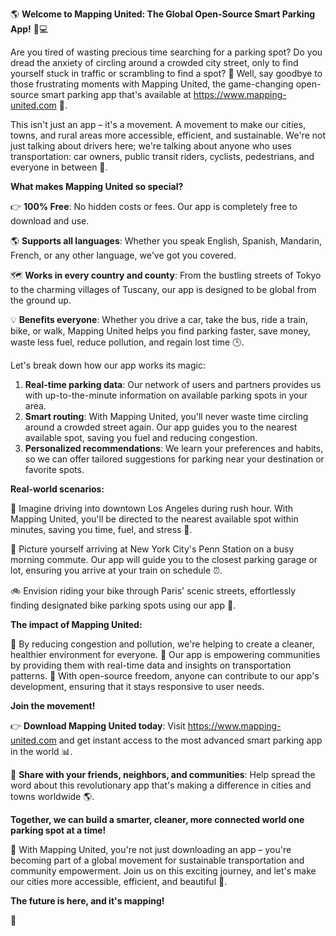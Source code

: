 🌎 **Welcome to Mapping United: The Global Open-Source Smart Parking App!** 🚗💻

Are you tired of wasting precious time searching for a parking spot? Do you dread the anxiety of circling around a crowded city street, only to find yourself stuck in traffic or scrambling to find a spot? 🤯 Well, say goodbye to those frustrating moments with Mapping United, the game-changing open-source smart parking app that's available at https://www.mapping-united.com 📲.

This isn't just an app – it's a movement. A movement to make our cities, towns, and rural areas more accessible, efficient, and sustainable. We're not just talking about drivers here; we're talking about anyone who uses transportation: car owners, public transit riders, cyclists, pedestrians, and everyone in between 🌈.

**What makes Mapping United so special?**

👉 **100% Free**: No hidden costs or fees. Our app is completely free to download and use.

🌎 **Supports all languages**: Whether you speak English, Spanish, Mandarin, French, or any other language, we've got you covered.

🗺️ **Works in every country and county**: From the bustling streets of Tokyo to the charming villages of Tuscany, our app is designed to be global from the ground up.

💡 **Benefits everyone**: Whether you drive a car, take the bus, ride a train, bike, or walk, Mapping United helps you find parking faster, save money, waste less fuel, reduce pollution, and regain lost time 🕒.

Let's break down how our app works its magic:

1. **Real-time parking data**: Our network of users and partners provides us with up-to-the-minute information on available parking spots in your area.
2. **Smart routing**: With Mapping United, you'll never waste time circling around a crowded street again. Our app guides you to the nearest available spot, saving you fuel and reducing congestion.
3. **Personalized recommendations**: We learn your preferences and habits, so we can offer tailored suggestions for parking near your destination or favorite spots.

**Real-world scenarios:**

🚗 Imagine driving into downtown Los Angeles during rush hour. With Mapping United, you'll be directed to the nearest available spot within minutes, saving you time, fuel, and stress 🙌.

🚌 Picture yourself arriving at New York City's Penn Station on a busy morning commute. Our app will guide you to the closest parking garage or lot, ensuring you arrive at your train on schedule ⏰.

🚲 Envision riding your bike through Paris' scenic streets, effortlessly finding designated bike parking spots using our app 🌊.

**The impact of Mapping United:**

💚 By reducing congestion and pollution, we're helping to create a cleaner, healthier environment for everyone.
💼 Our app is empowering communities by providing them with real-time data and insights on transportation patterns.
🤝 With open-source freedom, anyone can contribute to our app's development, ensuring that it stays responsive to user needs.

**Join the movement!**

👉 **Download Mapping United today**: Visit https://www.mapping-united.com and get instant access to the most advanced smart parking app in the world 📊.

👥 **Share with your friends, neighbors, and communities**: Help spread the word about this revolutionary app that's making a difference in cities and towns worldwide 🌎.

**Together, we can build a smarter, cleaner, more connected world one parking spot at a time!**

💪 With Mapping United, you're not just downloading an app – you're becoming part of a global movement for sustainable transportation and community empowerment. Join us on this exciting journey, and let's make our cities more accessible, efficient, and beautiful 🌟.

**The future is here, and it's mapping!**

🚀